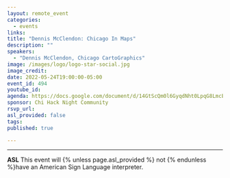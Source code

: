 ```yaml
---
layout: remote_event
categories:
  - events
links: 
title: "Dennis McClendon: Chicago In Maps"
description: ""
speakers:
  - "Dennis McClendon, Chicago CartoGraphics"
image: /images/logo/logo-star-social.jpg
image_credit: 
date: 2022-05-24T19:00:00-05:00
event_id: 494
youtube_id: 
agenda: https://docs.google.com/document/d/14GtScQm0l6GyqdNht0LpqG8LmcEF7i3COjNJ06PaTj8/edit#
sponsor: Chi Hack Night Community
rsvp_url: 
asl_provided: false
tags:
published: true

---
```



---

**ASL** This event will {% unless page.asl_provided %} not {% endunless %}have an American Sign Language interpreter.

